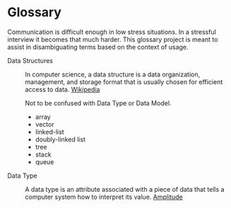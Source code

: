 # Glossary

Communication is difficult enough in low stress situations. In a stressful interview it becomes that much harder. This glossary project is meant to assist in disambiguating terms based on the context of usage.

<dl>
  <dt>
    Data Structures
  </dt>
  <dd>
    <p>In computer science, a data structure is a data organization, management, and storage format that is usually chosen for efficient access to data. <a href="https://en.wikipedia.org/wiki/Data_structure">Wikipedia</a></p>
    <p>Not to be confused with Data Type or Data Model.</p>
    <ul>
      <li>array</li>
      <li>vector</li>
      <li>linked-list</li>
      <li>doubly-linked list</li>
      <li>tree</li>
      <li>stack</li>
      <li>queue</li>
    </ul>
  </dd>
  <dt>
    Data Type
  </dt>
  <dd>
    <p>A data type is an attribute associated with a piece of data that tells a computer system how to interpret its value. <a href="https://amplitude.com/blog/data-types">Amplitude</a></p>
  </dd>
</dl>
